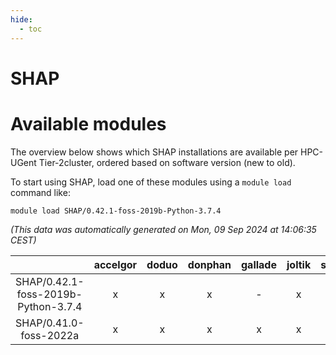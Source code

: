 ```yaml
---
hide:
  - toc
---
```


SHAP
====

# Available modules


The overview below shows which SHAP installations are available per HPC-UGent Tier-2cluster, ordered based on software version (new to old).

To start using SHAP, load one of these modules using a `module load` command like:

```shell
module load SHAP/0.42.1-foss-2019b-Python-3.7.4
```

*(This data was automatically generated on Mon, 09 Sep 2024 at 14:06:35 CEST)*  

| |accelgor|doduo|donphan|gallade|joltik|shinx|skitty|
| :---: | :---: | :---: | :---: | :---: | :---: | :---: | :---: |
|SHAP/0.42.1-foss-2019b-Python-3.7.4|x|x|x|-|x|-|x|
|SHAP/0.41.0-foss-2022a|x|x|x|x|x|-|x|
